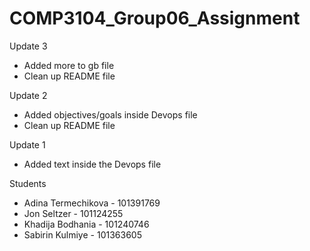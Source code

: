 # COMP3104_Group06_Assignment
Update 3
- Added more to gb file
- Clean up README file 

Update 2
- Added objectives/goals inside Devops file
- Clean up README file

Update 1
- Added text inside the Devops file

Students
- Adina Termechikova - 101391769
- Jon Seltzer - 101124255
- Khadija Bodhania - 101240746
- Sabirin  Kulmiye - 101363605

